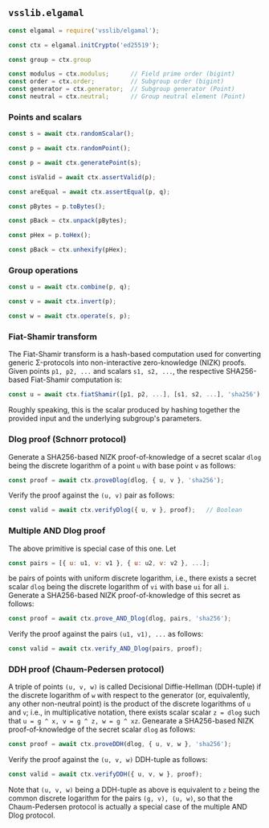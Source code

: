 ## `vsslib.elgamal`

```js
const elgamal = require('vsslib/elgamal');

const ctx = elgamal.initCrypto('ed25519');
```

```js
const group = ctx.group
```

```js
const modulus = ctx.modulus;      // Field prime order (bigint)
const order = ctx.order;          // Subgroup order (bigint)
const generator = ctx.generator;  // Subgroup generator (Point)
const neutral = ctx.neutral;      // Group neutral element (Point)
```

### Points and scalars

```js
const s = await ctx.randomScalar();
```

```js
const p = await ctx.randomPoint();
```

```js
const p = await ctx.generatePoint(s);
```

```js
const isValid = await ctx.assertValid(p);
```

```js
const areEqual = await ctx.assertEqual(p, q);
```

```js
const pBytes = p.toBytes();
```

```js
const pBack = ctx.unpack(pBytes);
```

```js
const pHex = p.toHex();
```

```js
const pBack = ctx.unhexify(pHex);
```


### Group operations


```js
const u = await ctx.combine(p, q);
```

```js
const v = await ctx.invert(p);
```

```js
const w = await ctx.operate(s, p);
```

### Fiat-Shamir transform

The Fiat-Shamir transform is a hash-based computation used for converting
generic Σ-protocols into non-interactive zero-knowledge (NIZK) proofs.
Given points `p1, p2, ...` and scalars `s1, s2, ...`, the respective
SHA256-based Fiat-Shamir computation is:

```js
const u = await ctx.fiatShamir([p1, p2, ...], [s1, s2, ...], 'sha256');
```

Roughly speaking, this is the scalar produced by hashing together the provided
input and the underlying subgroup's parameters.


### Dlog proof (Schnorr protocol)

Generate a SHA256-based NIZK proof-of-knowledge of a secret scalar `dlog` being
the discrete logarithm of a point `u` with base point `v` as follows:

```js
const proof = await ctx.proveDlog(dlog, { u, v }, 'sha256');
```

Verify the proof against the `(u, v)` pair as follows:


```js
const valid = await ctx.verifyDlog({ u, v }, proof);   // Boolean
```

### Multiple AND Dlog proof

The above primitive is special case of this one. Let

```js
const pairs = [{ u: u1, v: v1 }, { u: u2, v: v2 }, ...];
```

be pairs of points with uniform discrete logarithm, i.e., there exists a secret
scalar `dlog` being the discrete logarithm of `vi` with base `ui` for all `i`.
Generate a SHA256-based NIZK proof-of-knowledge of this secret as follows:

```js
const proof = await ctx.prove_AND_Dlog(dlog, pairs, 'sha256');
```

Verify the proof against the pairs `(u1, v1), ...` as follows:

```js
const valid = await ctx.verify_AND_Dlog(pairs, proof);
```

### DDH proof (Chaum-Pedersen protocol)

A triple of points `(u, v, w)` is called Decisional Diffie-Hellman (DDH-tuple)
if the discrete logarithm of `w` with respect to the generator (or,
equivalently, any other non-neutral point) is the product of the discrete
logarithms of `u` and `v`; i.e., in multiplicative notation, there exists
scalar scalar `z = dlog` such that `u = g ^ x, v = g ^ z, w = g ^ xz`.
Genearate a SHA256-based NIZK proof-of-knowledge of the secret scalar
`dlog` as follows:

```js
const proof = await ctx.proveDDH(dlog, { u, v, w }, 'sha256');
```

Verify the proof against the `(u, v, w)` DDH-tuple as follows:

```js
const valid = await ctx.verifyDDH({ u, v, w }, proof);
```

Note that `(u, v, w)` being a DDH-tuple as above is equivalent to
`z` being the common discrete logarithm for the pairs `(g, v), (u, w)`,
so that the Chaum-Pedersen protocol is actually a special case of the multiple
AND Dlog protocol.
